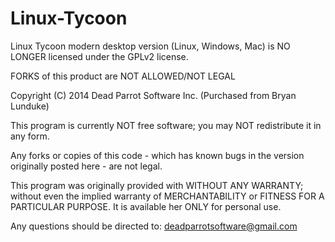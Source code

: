 Linux-Tycoon
============

Linux Tycoon modern desktop version (Linux, Windows, Mac) is NO LONGER licensed under the GPLv2 license.

FORKS of this product are NOT ALLOWED/NOT LEGAL

Copyright (C) 2014 Dead Parrot Software Inc. (Purchased from Bryan Lunduke)

This program is currently NOT free software; you may NOT redistribute it in any form.

Any forks or copies of this code - which has known bugs in the version originally posted here - are not legal.

This program was originally provided with WITHOUT ANY WARRANTY; without even the implied warranty of MERCHANTABILITY or FITNESS FOR A PARTICULAR PURPOSE. It is available her ONLY for personal use.

Any questions should be directed to: deadparrotsoftware@gmail.com
